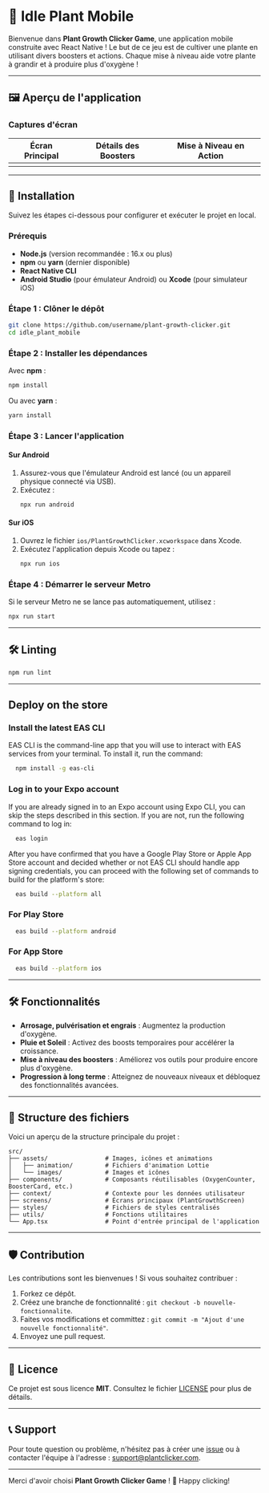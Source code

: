 # 🌱 Idle Plant Mobile

Bienvenue dans **Plant Growth Clicker Game**, une application mobile construite avec React Native ! Le but de ce jeu est de cultiver une plante en utilisant divers boosters et actions. Chaque mise à niveau aide votre plante à grandir et à produire plus d'oxygène !

---

## 🖼️ Aperçu de l'application



### Captures d'écran

| Écran Principal | Détails des Boosters | Mise à Niveau en Action |
| --------------- | -------------------- | ----------------------- |
|                 |                      |                         |

---

## 🚀 Installation

Suivez les étapes ci-dessous pour configurer et exécuter le projet en local.

### Prérequis

- **Node.js** (version recommandée : 16.x ou plus)
- **npm** ou **yarn** (dernier disponible)
- **React Native CLI**
- **Android Studio** (pour émulateur Android) ou **Xcode** (pour simulateur iOS)

### Étape 1 : Clôner le dépôt

```bash
git clone https://github.com/username/plant-growth-clicker.git
cd idle_plant_mobile
```

### Étape 2 : Installer les dépendances

Avec **npm** :

```bash
npm install
```

Ou avec **yarn** :

```bash
yarn install
```

### Étape 3 : Lancer l'application

#### Sur Android

1. Assurez-vous que l'émulateur Android est lancé (ou un appareil physique connecté via USB).
2. Exécutez :
   ```bash
   npx run android
   ```

#### Sur iOS

1. Ouvrez le fichier `ios/PlantGrowthClicker.xcworkspace` dans Xcode.
2. Exécutez l'application depuis Xcode ou tapez :
   ```bash
   npx run ios
   ```

### Étape 4 : Démarrer le serveur Metro

Si le serveur Metro ne se lance pas automatiquement, utilisez :

```bash
npx run start
```

---


## 🛠️ Linting

```bash
npm run lint
```

---

## Deploy on the store

### Install the latest EAS CLI

EAS CLI is the command-line app that you will use to interact with EAS services from your terminal. To install it, run the command:

```bash
  npm install -g eas-cli
```

### Log in to your Expo account
If you are already signed in to an Expo account using Expo CLI, you can skip the steps described in this section. If you are not, run the following command to log in:
```bash
  eas login
```

After you have confirmed that you have a Google Play Store or Apple App Store account and decided whether or not EAS CLI should handle app signing credentials, you can proceed with the following set of commands to build for the platform's store:
```bash
  eas build --platform all
```

### For Play Store
```bash
  eas build --platform android
```
### For App Store
```bash
  eas build --platform ios
```

---

## 🛠️ Fonctionnalités

- **Arrosage, pulvérisation et engrais** : Augmentez la production d'oxygène.
- **Pluie et Soleil** : Activez des boosts temporaires pour accélérer la croissance.
- **Mise à niveau des boosters** : Améliorez vos outils pour produire encore plus d'oxygène.
- **Progression à long terme** : Atteignez de nouveaux niveaux et débloquez des fonctionnalités avancées.

---

## 📁 Structure des fichiers

Voici un aperçu de la structure principale du projet :

```plaintext
src/
├── assets/                # Images, icônes et animations
│   ├── animation/         # Fichiers d'animation Lottie
│   └── images/            # Images et icônes
├── components/            # Composants réutilisables (OxygenCounter, BoosterCard, etc.)
├── context/               # Contexte pour les données utilisateur
├── screens/               # Écrans principaux (PlantGrowthScreen)
├── styles/                # Fichiers de styles centralisés
├── utils/                 # Fonctions utilitaires
└── App.tsx                # Point d'entrée principal de l'application
```

---

## 🛡️ Contribution

Les contributions sont les bienvenues ! Si vous souhaitez contribuer :

1. Forkez ce dépôt.
2. Créez une branche de fonctionnalité : `git checkout -b nouvelle-fonctionnalite`.
3. Faites vos modifications et committez : `git commit -m "Ajout d'une nouvelle fonctionnalité"`.
4. Envoyez une pull request.

---

## 📜 Licence

Ce projet est sous licence **MIT**. Consultez le fichier [LICENSE](./LICENSE) pour plus de détails.

---

## 📞 Support

Pour toute question ou problème, n'hésitez pas à créer une [issue](https://github.com/username/plant-growth-clicker/issues) ou à contacter l'équipe à l'adresse : [support@plantclicker.com](mailto\:support@plantclicker.com).

---

Merci d'avoir choisi **Plant Growth Clicker Game** ! 🌿 Happy clicking!

